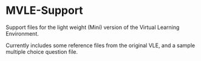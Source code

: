 MVLE-Support
====

Support files for the light weight (Mini) version of the Virtual Learning Environment.

Currently includes some reference files from the original VLE, and a sample multiple choice question file.
